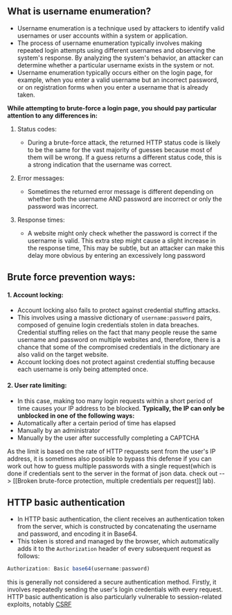 ## What is username enumeration?
- Username enumeration is a technique used by attackers to identify valid usernames or user accounts within a system or application.
- The process of username enumeration typically involves making repeated login attempts using different usernames and observing the system's response. By analyzing the system's behavior, an attacker can determine whether a particular username exists in the system or not.
- Username enumeration typically occurs either on the login page, for example, when you enter a valid username but an incorrect password, or on registration forms when you enter a username that is already taken.

**While attempting to brute-force a login page, you should pay particular attention to any differences in:**
1. Status codes:
	- During a brute-force attack, the returned HTTP status code is likely to be the same for the vast majority of guesses because most of them will be wrong. If a guess returns a different status code, this is a strong indication that the username was correct.

2. Error messages:
	- Sometimes the returned error message is different depending on whether both the username AND password are incorrect or only the password was incorrect.

3. Response times:
	- A website might only check whether the password is correct if the username is valid. This extra step might cause a slight increase in the response time, This may be subtle, but an attacker can make this delay more obvious by entering an excessively long password

## Brute force prevention ways:
#### 1. Account locking:
- Account locking also fails to protect against credential stuffing attacks.
- This involves using a massive dictionary of `username:password` pairs, composed of genuine login credentials stolen in data breaches. Credential stuffing relies on the fact that many people reuse the same username and password on multiple websites and, therefore, there is a chance that some of the compromised credentials in the dictionary are also valid on the target website.
- Account locking does not protect against credential stuffing because each username is only being attempted once.

#### 2. User rate limiting:
- In this case, making too many login requests within a short period of time causes your IP address to be blocked.
**Typically, the IP can only be unblocked in one of the following ways:**
- Automatically after a certain period of time has elapsed
- Manually by an administrator
- Manually by the user after successfully completing a CAPTCHA

As the limit is based on the rate of HTTP requests sent from the user's IP address, it is sometimes also possible to bypass this defense if you can work out how to guess multiple passwords with a single request(which is done if credentials sent to the server in the format of json data. check out --> [[Broken brute-force protection, multiple credentials per request]] lab).

## HTTP basic authentication
- In HTTP basic authentication, the client receives an authentication token from the server, which is constructed by concatenating the username and password, and encoding it in Base64.
- This token is stored and managed by the browser, which automatically adds it to the `Authorization` header of every subsequent request as follows:
```js
Authorization: Basic base64(username:password)
```
this is generally not considered a secure authentication method. Firstly, it involves repeatedly sending the user's login credentials with every request.
HTTP basic authentication is also particularly vulnerable to session-related exploits, notably [CSRF](https://portswigger.net/web-security/csrf)